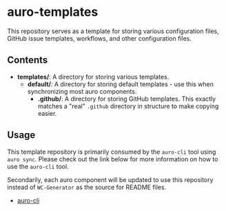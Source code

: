 # auro-templates

This repository serves as a template for storing various configuration files, GitHub issue templates, workflows, and other configuration files.

## Contents
- **templates/**: A directory for storing various templates.
  - **default/**: A directory for storing default templates - use this when synchronizing most auro components.
    - **.github/**: A directory for storing GitHub templates. This exactly matches a "real" `.github` directory in structure
    to make copying easier.

## Usage
This template repository is primarily consumed by the `auro-cli` tool using `auro sync`. Please check out the link below for more information on how to use the `auro-cli` tool.

Secondarily, each auro component will be updated to use this repository instead of `WC-Generator` as the source for README files.

- [auro-cli](https://github.com/AlaskaAirlines/auro-cli)